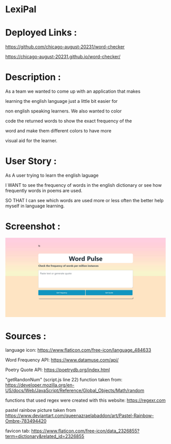 # LexiPal

# Deployed Links :

https://github.com/chicago-august-20231/word-checker

https://chicago-august-20231.github.io/word-checker/

# Description :

As a team we wanted to come up with an application that makes

learning the english language just a little bit easier for

non english speaking learners. We also wanted to color

code the returned words to show the exact frequency of the 

word and make them different colors to have more 

visual aid for the learner.

# User Story :

As A user trying to learn the english laguage

I WANT to see the frequency of words in the english dictionary or see how frequently words in poems are used.

SO THAT I can see which words are used more or less often the better help myself in language learning. 

# Screenshot :

![Alt text](./assets/icons/screenshot.png)

# Sources :

language icon: https://www.flaticon.com/free-icon/language_484633

Word Frequency API: https://www.datamuse.com/api/

Poetry Quote API: https://poetrydb.org/index.html

"getRandonNum" (script.js line 22) function taken from: https://developer.mozilla.org/en-US/docs/Web/JavaScript/Reference/Global_Objects/Math/random

functions that used regex were created with this website: https://regexr.com

pastel rainbow picture taken from https://www.deviantart.com/queenazraelabaddon/art/Pastel-Rainbow-Ombre-783494420

favicon tab: https://www.flaticon.com/free-icon/data_2326855?term=dictionary&related_id=2326855